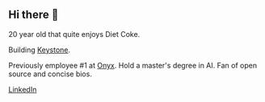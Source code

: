 ## Hi there 👋

20 year old that quite enjoys Diet Coke.

Building [Keystone](https://withkeystone.com).

Previously employee #1 at [Onyx](https://onyx.app/). Hold a master's degree in AI. Fan of open source and concise bios.

[LinkedIn]([url](https://www.linkedin.com/in/pablo-hansen/))

<!--
**pablonyx/pablonyx** is a ✨ _special_ ✨ repository because its `README.md` (this file) appears on your GitHub profile.

Here are some ideas to get you started:

- 🔭 I’m currently working on ...
- 🌱 I’m currently learning ...
- 👯 I’m looking to collaborate on ...
- 🤔 I’m looking for help with ...
- 💬 Ask me about ...
- 📫 How to reach me: ...
- 😄 Pronouns: ...
- ⚡ Fun fact: ...
-->
